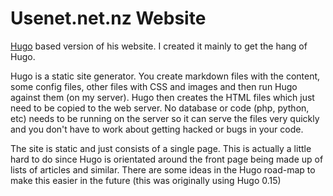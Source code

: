 Usenet.net.nz Website
=====================

[Hugo](http://gohugo.io) based version of his website. I created it mainly to get the hang of Hugo.

Hugo is a static site generator. You create markdown files with the content, some config files, other files with CSS and images and then run Hugo against them (on my server). Hugo then creates the HTML files which just need to be copied to the web server. No database or code (php, python, etc) needs to be running on the server so it can serve the files very quickly and you don't have to work about getting hacked or bugs in your code.

The site is static and just consists of a single page. This is actually
a little hard to do since Hugo is orientated around the front page being
made up of lists of articles and similar. There are some ideas in the 
Hugo road-map to make this easier in the future (this was originally using Hugo 0.15)

